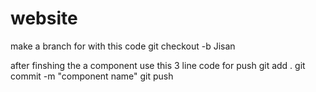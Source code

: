 # website



make a branch for with this code 
git checkout -b Jisan


after finshing the a component use this 3 line code for push
 git add .
 git commit -m "component name"
 git push
